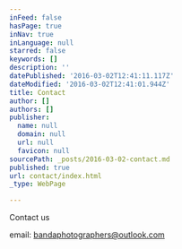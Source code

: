 ```yaml
---
inFeed: false
hasPage: true
inNav: true
inLanguage: null
starred: false
keywords: []
description: ''
datePublished: '2016-03-02T12:41:11.117Z'
dateModified: '2016-03-02T12:41:01.944Z'
title: Contact
author: []
authors: []
publisher:
  name: null
  domain: null
  url: null
  favicon: null
sourcePath: _posts/2016-03-02-contact.md
published: true
url: contact/index.html
_type: WebPage

---
```

Contact us

email: bandaphotographers@outlook.com